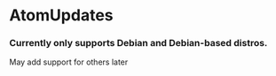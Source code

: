 # AtomUpdates

### Currently only supports Debian and Debian-based distros.  
May add support for others later
